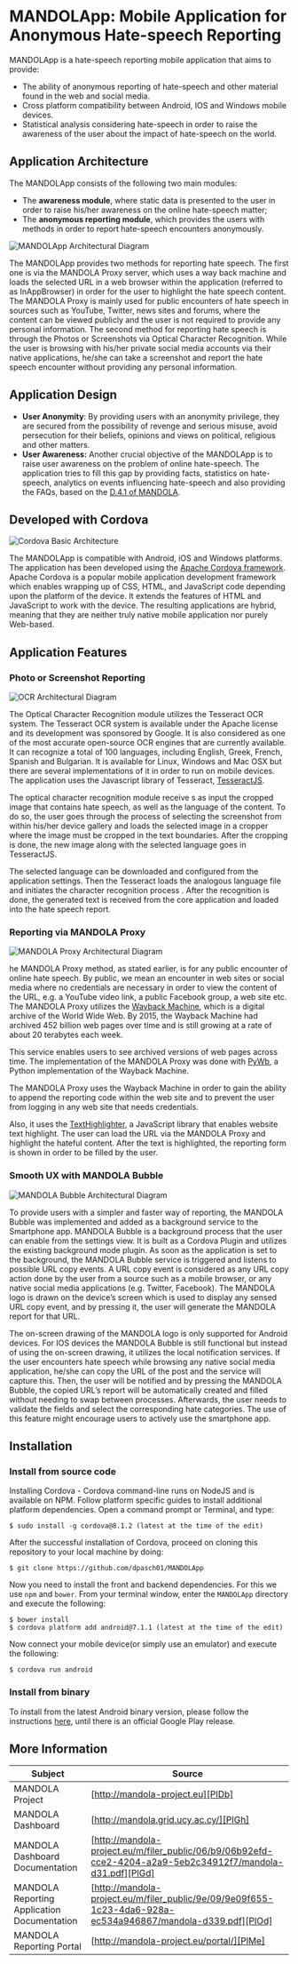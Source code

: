 # MANDOLApp: Mobile Application for Anonymous Hate-speech Reporting 

MANDOLApp is a hate-speech reporting mobile application that aims to provide:

  - The ability of anonymous reporting of hate-speech and other material found in the web and social media.
  - Cross platform compatibility between Android, IOS and Windows mobile devices.
  - Statistical analysis considering hate-speech in order to raise the awareness of the user about the impact of hate-speech on the world.

## Application Architecture

The MANDOLApp consists of the following two main modules:
- The **awareness module**, where static data is presented to the user in order to raise his/her awareness on the online hate-speech matter;
- The **anonymous reporting module**, which provides the users with methods in order to report hate-speech encounters anonymously.

![MANDOLApp Architectural Diagram](./assets/mandolapp-architecture.png "MANDOLApp Architectural Diagram")

The MANDOLApp provides two methods for reporting hate speech. The first one is via the MANDOLA Proxy server, which uses a way back machine and loads the selected URL in a web browser within the application (referred to as InAppBrowser) in order for the user to highlight the hate speech content. The MANDOLA Proxy is mainly used  for public encounters of hate speech in sources such as YouTube, Twitter, news sites and forums, where the content can be viewed publicly and the user is not required to provide any personal information. The second method for reporting hate speech is through the Photos or Screenshots via Optical Character Recognition. While the user is browsing with his/her private social media accounts via their native applications, he/she can take a screenshot and report the hate speech encounter without providing any personal information.

## Application Design
- **User Anonymity**: By providing users with an anonymity privilege, they are secured from the possibility of revenge and serious misuse, avoid persecution for their beliefs, opinions and views on political, religious and other matters. 
- **User Awareness:** Another crucial objective of the MANDOLApp is to raise user awareness on the problem of online hate-speech. The application tries to fill this gap by providing facts, statistics on hate-speech, analytics on events influencing hate-speech and also providing the FAQs, based on the [D.4.1 of MANDOLA](http://mandola-project.eu/m/filer_public/1a/af/1aaf50d3-8a38-40f4-b299-9c343f16cea1/mandola-d41.pdf).

## Developed with Cordova

![Cordova Basic Architecture](./assets/cordova-architecture.png "Cordova Basic Architecture")

The MANDOLApp is compatible with Android, iOS and Windows platforms. The application has been developed using the [Apache Cordova framework](https://cordova.apache.org/). Apache Cordova is a popular mobile application development framework which enables wrapping up of CSS, HTML, and JavaScript code depending upon the platform of the device. It extends the features of HTML and JavaScript to work with the device. The resulting applications are hybrid, meaning that they are neither truly native mobile application nor purely Web-based.

## Application Features
### Photo or Screenshot Reporting

![OCR Architectural Diagram](./assets/ocr-architecture.png "OCR Architectural Diagram")

The Optical Character Recognition module utilizes the Tesseract OCR system. The Tesseract OCR system is available under the Apache license and its development was sponsored by Google. It is also considered as one of the most accurate open-source OCR engines that are currently available. It can recognize a total of 100 languages, including English, Greek, French, Spanish and Bulgarian. It is available for Linux, Windows and Mac OSX but there are several implementations of it in order to run on mobile devices. The application uses the Javascript library of Tesseract, [TesseractJS](http://tesseract.projectnaptha.com/).

The optical character recognition module receive s as input the cropped image that contains hate speech, as well as the language of the content. To do so, the user goes through the process of selecting the screenshot from within his/her device gallery and loads the selected image in a cropper where the image must be cropped in the text boundaries. After the cropping is done, the new image along with the selected language goes in TesseractJS.

The selected language can be downloaded and configured from the application settings. Then the Tesseract loads the analogous language file and initiates the character recognition process . After the recognition is done, the generated text is received from the core application and loaded into the hate speech report.

### Reporting via MANDOLA Proxy

![MANDOLA Proxy Architectural Diagram](./assets/proxy-architecture.png "MANDOLA Proxy Architectural Diagram")

he MANDOLA Proxy method, as stated earlier, is for any public encounter of online hate speech. By public, we mean an encounter in web sites or social media where no credentials are necessary in order to view the content of the URL, e.g. a YouTube video link, a public Facebook group, a web site etc. The MANDOLA Proxy utilizes the [Wayback Machine](http://web.archive.org/), which is a digital archive of the World Wide Web.
By 2015, the Wayback Machine had archived 452 billion web pages over time and is still growing at a rate of about 20 terabytes each week.

This service enables users to see archived versions of web pages across time. The implementation of the MANDOLA Proxy was done with [PyWb](https://github.com/webrecorder/pywb), a Python implementation of the Wayback Machine.

The MANDOLA Proxy uses the Wayback Machine in order to gain the ability to append the reporting code within the web site and to prevent the user from logging in any web site that needs credentials.

Also, it uses the [TextHighlighter](http://mir3z.github.io/texthighlighter/), a JavaScript library that enables website text highlight. The user can load the URL via the MANDOLA Proxy and highlight the hateful content. After the text is highlighted,
the reporting form is shown in order to be filled by the user.

### Smooth UX with MANDOLA Bubble 

![MANDOLA Bubble Architectural Diagram](./mandola-bubble.png "MANDOLA Bubble Architectural Diagram")

To provide users with a simpler and faster way of reporting, the MANDOLA Bubble was implemented and added as a background service to the Smartphone app. MANDOLA Bubble is a background
process that the user can enable from the settings view. It is built as a Cordova Plugin and utilizes the existing background mode plugin. As soon as the application is set to the background, the MANDOLA Bubble service is triggered and listens to possible URL copy events. A URL copy event is considered as any URL copy action done by the user from a source such as a mobile browser, or any native social media applications (e.g. Twitter, Facebook). The MANDOLA logo is drawn on the device’s screen which is used to display any sensed URL copy event, and by pressing it, the user will generate the MANDOLA report for that URL.

The on-screen drawing of the MANDOLA logo is only supported for
Android devices. For IOS devices the MANDOLA Bubble is still functional but instead of using the on-screen drawing, it utilizes the local notification services. If the user encounters hate speech while browsing any native social media application, he/she can copy the URL of the post and the service will capture this. Then, the user will be notified and by pressing the MANDOLA Bubble, the copied URL’s report will be automatically created and filled without needing to swap between processes. Afterwards, the user needs to validate the fields and select the corresponding hate categories. The use of this feature might encourage users to actively use the smartphone app.

## Installation
### Install from source code
Installing Cordova - Cordova command-line runs on NodeJS and is available on NPM. Follow platform specific guides to install additional platform dependencies. Open a command prompt or Terminal, and type:
```
$ sudo install -g cordova@8.1.2 (latest at the time of the edit)
```
After the successful installation of Cordova, proceed on cloning this repository to your local machine by doing:
```
$ git clone https://github.com/dpasch01/MANDOLApp
```
Now you need to install the front and backend dependencies. For this we use ``npm`` and ``bower``. From your terminal window, enter the ``MANDOLApp`` directory and execute the following:
```
$ bower install
$ cordova platform add android@7.1.1 (latest at the time of the edit)
```
Now connect your mobile device(or simply use an emulator) and execute the following:
```
$ cordova run android
```
### Install from binary
To install from the latest Android binary version, please follow the instructions [here](http://mandola.grid.ucy.ac.cy/~mandola/mandolapp/), until there is an official Google Play release.

## More Information
| Subject | Source |
| ------ | ------ |
| MANDOLA Project | [http://mandola-project.eu][PlDb] |
| MANDOLA Dashboard | [http://mandola.grid.ucy.ac.cy/][PlGh] |
| MANDOLA Dashboard Documentation | [http://mandola-project.eu/m/filer_public/06/b9/06b92efd-cce2-4204-a2a9-5eb2c34912f7/mandola-d31.pdf][PlGd] |
| MANDOLA Reporting Application Documentation | [http://mandola-project.eu/m/filer_public/9e/09/9e09f655-1c23-4da6-928a-ec534a946867/mandola-d339.pdf][PlOd] |
| MANDOLA Reporting Portal | [http://mandola-project.eu/portal/][PlMe]

